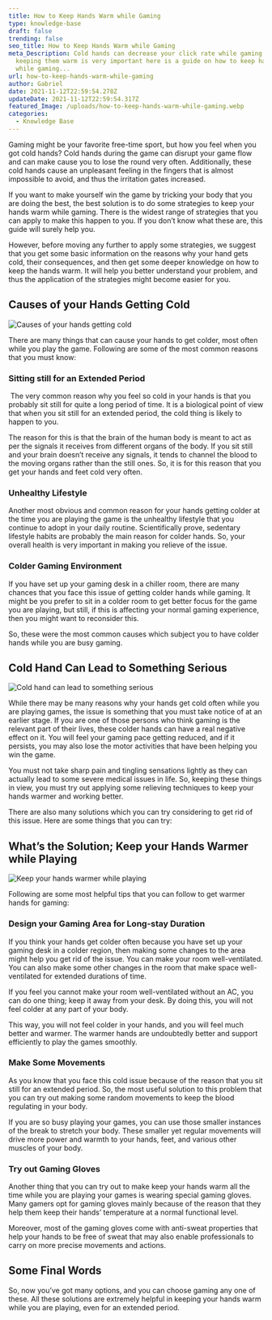 ```yaml
---
title: How to Keep Hands Warm while Gaming
type: knowledge-base
draft: false
trending: false
seo_title: How to Keep Hands Warm while Gaming
meta_Description: Cold hands can decrease your click rate while gaming so
  keeping them warm is very important here is a guide on how to keep hands warm
  while gaming...
url: how-to-keep-hands-warm-while-gaming
author: Gabriel
date: 2021-11-12T22:59:54.278Z
updateDate: 2021-11-12T22:59:54.317Z
featured_Image: /uploads/how-to-keep-hands-warm-while-gaming.webp
categories:
  - Knowledge Base
---
```

Gaming might be your favorite free-time sport, but how you feel when you got cold hands? Cold hands during the game can disrupt your game flow and can make cause you to lose the round very often. Additionally, these cold hands cause an unpleasant feeling in the fingers that is almost impossible to avoid, and thus the irritation gates increased. 

If you want to make yourself win the game by tricking your body that you are doing the best, the best solution is to do some strategies to keep your hands warm while gaming. There is the widest range of strategies that you can apply to make this happen to you. If you don’t know what these are, this guide will surely help you. 

However, before moving any further to apply some strategies, we suggest that you get some basic information on the reasons why your hand gets cold, their consequences, and then get some deeper knowledge on how to keep the hands warm. It will help you better understand your problem, and thus the application of the strategies might become easier for you.

## Causes of your Hands Getting Cold

![Causes of your hands getting cold](https://gamingtechies.com/img/causes-of-your-hands-getting-cold.webp "Causes of your hands getting cold")

There are many things that can cause your hands to get colder, most often while you play the game. Following are some of the most common reasons that you must know: 

### Sitting still for an Extended Period

 The very common reason why you feel so cold in your hands is that you probably sit still for quite a long period of time. It is a biological point of view that when you sit still for an extended period, the cold thing is likely to happen to you. 

The reason for this is that the brain of the human body is meant to act as per the signals it receives from different organs of the body. If you sit still and your brain doesn’t receive any signals, it tends to channel the blood to the moving organs rather than the still ones. So, it is for this reason that you get your hands and feet cold very often. 

### Unhealthy Lifestyle

Another most obvious and common reason for your hands getting colder at the time you are playing the game is the unhealthy lifestyle that you continue to adopt in your daily routine. Scientifically prove, sedentary lifestyle habits are probably the main reason for colder hands. So, your overall health is very important in making you relieve of the issue. 

### Colder Gaming Environment 

If you have set up your gaming desk in a chiller room, there are many chances that you face this issue of getting colder hands while gaming. It might be you prefer to sit in a colder room to get better focus for the game you are playing, but still, if this is affecting your normal gaming experience, then you might want to reconsider this. 

So, these were the most common causes which subject you to have colder hands while you are busy gaming. 

## Cold Hand Can Lead to Something Serious

![Cold hand can lead to something serious](https://gamingtechies.com/img/cold-hand-can-lead-to-something-serious.webp "Cold hand can lead to something serious")

While there may be many reasons why your hands get cold often while you are playing games, the issue is something that you must take notice of at an earlier stage. If you are one of those persons who think gaming is the relevant part of their lives, these colder hands can have a real negative effect on it. You will feel your gaming pace getting reduced, and if it persists, you may also lose the motor activities that have been helping you win the game. 

You must not take sharp pain and tingling sensations lightly as they can actually lead to some severe medical issues in life. So, keeping these things in view, you must try out applying some relieving techniques to keep your hands warmer and working better. 

There are also many solutions which you can try considering to get rid of this issue. Here are some things that you can try: 

## What’s the Solution; Keep your Hands Warmer while Playing 

![Keep your hands warmer while playing](https://gamingtechies.com/img/keep-your-hands-warmer-while-playing.webp "Keep your hands warmer while playing")

Following are some most helpful tips that you can follow to get warmer hands for gaming: 

### Design your Gaming Area for Long-stay Duration 

If you think your hands get colder often because you have set up your gaming desk in a colder region, then making some changes to the area might help you get rid of the issue. You can make your room well-ventilated. You can also make some other changes in the room that make space well-ventilated for extended durations of time. 

If you feel you cannot make your room well-ventilated without an AC, you can do one thing; keep it away from your desk. By doing this, you will not feel colder at any part of your body. 

This way, you will not feel colder in your hands, and you will feel much better and warmer. The warmer hands are undoubtedly better and support efficiently to play the games smoothly. 

### Make Some Movements 

As you know that you face this cold issue because of the reason that you sit still for an extended period. So, the most useful solution to this problem that you can try out making some random movements to keep the blood regulating in your body. 

If you are so busy playing your games, you can use those smaller instances of the break to stretch your body. These smaller yet regular movements will drive more power and warmth to your hands, feet, and various other muscles of your body. 

### Try out Gaming Gloves 

Another thing that you can try out to make keep your hands warm all the time while you are playing your games is wearing special gaming gloves. Many gamers opt for gaming gloves mainly because of the reason that they help them keep their hands’ temperature at a normal functional level. 

Moreover, most of the gaming gloves come with anti-sweat properties that help your hands to be free of sweat that may also enable professionals to carry on more precise movements and actions.

## Some Final Words 

So, now you’ve got many options, and you can choose gaming any one of these. All these solutions are extremely helpful in keeping your hands warm while you are playing, even for an extended period.